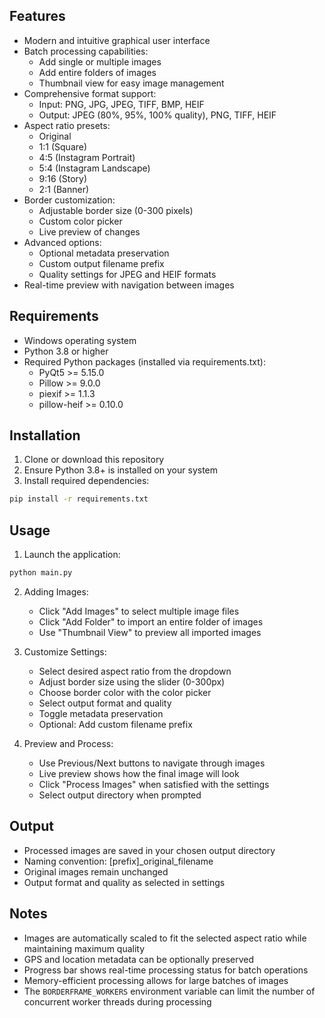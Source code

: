 ## Features

- Modern and intuitive graphical user interface
- Batch processing capabilities:
  - Add single or multiple images
  - Add entire folders of images
  - Thumbnail view for easy image management
- Comprehensive format support:
  - Input: PNG, JPG, JPEG, TIFF, BMP, HEIF
  - Output: JPEG (80%, 95%, 100% quality), PNG, TIFF, HEIF
- Aspect ratio presets:
  - Original
  - 1:1 (Square)
  - 4:5 (Instagram Portrait)
  - 5:4 (Instagram Landscape)
  - 9:16 (Story)
  - 2:1 (Banner)
- Border customization:
  - Adjustable border size (0-300 pixels)
  - Custom color picker
  - Live preview of changes
- Advanced options:
  - Optional metadata preservation
  - Custom output filename prefix
  - Quality settings for JPEG and HEIF formats
- Real-time preview with navigation between images

## Requirements

- Windows operating system
- Python 3.8 or higher
- Required Python packages (installed via requirements.txt):
  - PyQt5 >= 5.15.0
  - Pillow >= 9.0.0
  - piexif >= 1.1.3
  - pillow-heif >= 0.10.0

## Installation

1. Clone or download this repository
2. Ensure Python 3.8+ is installed on your system
3. Install required dependencies:
```bash
pip install -r requirements.txt
```

## Usage

1. Launch the application:
```bash
python main.py
```

2. Adding Images:
   - Click "Add Images" to select multiple image files
   - Click "Add Folder" to import an entire folder of images
   - Use "Thumbnail View" to preview all imported images

3. Customize Settings:
   - Select desired aspect ratio from the dropdown
   - Adjust border size using the slider (0-300px)
   - Choose border color with the color picker
   - Select output format and quality
   - Toggle metadata preservation
   - Optional: Add custom filename prefix

4. Preview and Process:
   - Use Previous/Next buttons to navigate through images
   - Live preview shows how the final image will look
   - Click "Process Images" when satisfied with the settings
   - Select output directory when prompted

## Output

- Processed images are saved in your chosen output directory
- Naming convention: [prefix]_original_filename
- Original images remain unchanged
- Output format and quality as selected in settings

## Notes

- Images are automatically scaled to fit the selected aspect ratio while maintaining maximum quality
- GPS and location metadata can be optionally preserved
- Progress bar shows real-time processing status for batch operations
- Memory-efficient processing allows for large batches of images
- The ``BORDERFRAME_WORKERS`` environment variable can limit the
  number of concurrent worker threads during processing
